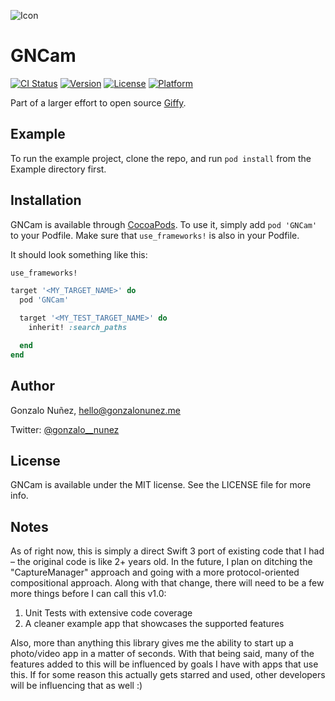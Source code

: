 ![Icon](https://github.com/gonzalonunez/GNCam/blob/master/GNCam%20Icon.png)
# GNCam

[![CI Status](http://img.shields.io/travis/gonzalonunez/GNCam.svg?style=flat)](https://travis-ci.org/gonzalonunez/GNCam)
[![Version](https://img.shields.io/cocoapods/v/GNCam.svg?style=flat)](http://cocoapods.org/pods/GNCam)
[![License](https://img.shields.io/cocoapods/l/GNCam.svg?style=flat)](http://cocoapods.org/pods/GNCam)
[![Platform](https://img.shields.io/cocoapods/p/GNCam.svg?style=flat)](http://cocoapods.org/pods/GNCam)

Part of a larger effort to open source [Giffy](https://appsto.re/us/gSgd2.i).

## Example

To run the example project, clone the repo, and run `pod install` from the Example directory first.

## Installation

GNCam is available through [CocoaPods](http://cocoapods.org). To use it, simply add `pod 'GNCam'` to your Podfile. Make sure that `use_frameworks!` is also in your Podfile.

It should look something like this:

```ruby
use_frameworks!

target '<MY_TARGET_NAME>' do
  pod 'GNCam'

  target '<MY_TEST_TARGET_NAME>' do
    inherit! :search_paths

  end
end
``````

## Author

Gonzalo Nuñez, hello@gonzalonunez.me

Twitter: [@gonzalo__nunez](https://twitter.com/gonzalo__nunez)

## License

GNCam is available under the MIT license. See the LICENSE file for more info.

## Notes

As of right now, this is simply a direct Swift 3 port of existing code that I had – the original code is like 2+ years old. In the future, I plan on ditching the "CaptureManager" approach and going with a more protocol-oriented compositional approach. Along with that change, there will need to be a few more things before I can call this v1.0:

1. Unit Tests with extensive code coverage
2. A cleaner example app that showcases the supported features

Also, more than anything this library gives me the ability to start up a photo/video app in a matter of seconds. With that being said, many of the features added to this will be influenced by goals I have with apps that use this. If for some reason this actually gets starred and used, other developers will be influencing that as well :)
